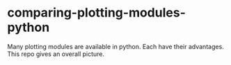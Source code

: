 # comparing-plotting-modules-python
Many  plotting modules are available in python. Each have their advantages. This repo gives an overall picture.
